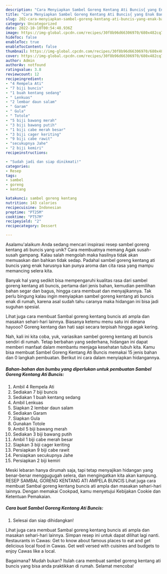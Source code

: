 ```yaml
---
description: "Cara Menyiapkan Sambel Goreng Kentang Ati Buncis{ yang Enak Banget"
title: "Cara Menyiapkan Sambel Goreng Kentang Ati Buncis{ yang Enak Banget"
slug: 202-cara-menyiapkan-sambel-goreng-kentang-ati-buncis-yang-enak-banget
category: Uncategorized
date: 2022-10-10T00:54:48.936Z
image: https://img-global.cpcdn.com/recipes/30f8b96d66306970/680x482cq70/sambel-goreng-kentang-ati-buncis-foto-resep-utama.jpg
hideToc: false
enableToc: true
enableTocContent: false
thumbnail: https://img-global.cpcdn.com/recipes/30f8b96d66306970/680x482cq70/sambel-goreng-kentang-ati-buncis-foto-resep-utama.jpg
cover: https://img-global.cpcdn.com/recipes/30f8b96d66306970/680x482cq70/sambel-goreng-kentang-ati-buncis-foto-resep-utama.jpg
author: Admin
authorAv: notfound
ratingvalue: 3.8
reviewcount: 12
recipeingredient:
- "4 Rempela Ati"
- "7 biji buncis"
- "1 buah kentang sedang"
- " Lenkuas"
- "2 lembar daun salam"
- " Garam"
- " Gula"
- " Totole"
- "5 biji bawang merah"
- "3 biji bawang putih"
- "1 biji cabe merah besar"
- "3 biji cager keriting"
- "9 biji cabe rawit"
- "secukupnya Jahe"
- "2 biji kemiri"
recipeinstructions:

- "Sudah jadi dan siap dinikmati!"
categories:
- Resep
tags:
- sambel
- goreng
- kentang

katakunci: sambel goreng kentang 
nutrition: 143 calories
recipecuisine: Indonesian
preptime: "PT25M"
cooktime: "PT57M"
recipeyield: "2"
recipecategory: Dessert

---
```



Asalamu'alaikum Anda sedang mencari inspirasi resep sambel goreng kentang ati buncis yang unik? Cara membuatnya memang Agak susah-susah gampang. Kalau salah mengolah maka hasilnya tidak akan memuaskan dan bahkan tidak sedap. Padahal sambel goreng kentang ati buncis yang enak harusnya kan punya aroma dan cita rasa yang mampu memancing selera kita.


Banyak hal yang sedikit bisa mempengaruhi kualitas rasa dari sambel goreng kentang ati buncis, pertama dari jenis bahan, kemudian pemilihan bahan segar dan bagus, hingga cara membuat dan menyajikannya. Tak perlu bingung kalau ingin menyiapkan sambel goreng kentang ati buncis enak di rumah, karena asal sudah tahu caranya maka hidangan ini bisa jadi suguhan spesial.

Lihat juga cara membuat Sambal goreng kentang buncis ati ampla dan masakan sehari-hari lainnya. Biasanya ketemu menu satu ini dimana hayooo? Goreng kentang dan hati sapi secara terpisah hingga agak kering.


Nah, kali ini kita coba, yuk, variasikan sambel goreng kentang ati buncis sendiri di rumah. Tetap berbahan yang sederhana, hidangan ini dapat memberi manfaat dalam membantu menjaga kesehatan tubuh kita. Kamu bisa membuat Sambel Goreng Kentang Ati Buncis memakai 15 jenis bahan dan 0 langkah pembuatan. Berikut ini cara dalam menyiapkan hidangannya.

<!--inarticleads1-->

##### Bahan-bahan dan bumbu yang diperlukan untuk pembuatan Sambel Goreng Kentang Ati Buncis:

1. Ambil 4 Rempela Ati
1. Sediakan 7 biji buncis
1. Sediakan 1 buah kentang sedang
1. Ambil  Lenkuas
1. Siapkan 2 lembar daun salam
1. Sediakan  Garam
1. Siapkan  Gula
1. Gunakan  Totole
1. Ambil 5 biji bawang merah
1. Sediakan 3 biji bawang putih
1. Ambil 1 biji cabe merah besar
1. Siapkan 3 biji cager keriting
1. Persiapkan 9 biji cabe rawit
1. Persiapkan secukupnya Jahe
1. Persiapkan 2 biji kemiri


Meski lebaran hanya dirumah saja, tapi tetap menyajikan hidangan yang benar-benar menggugugah selera, dan mengingatkan kita akan kampung. RESEP SAMBAL GORENG KENTANG ATI AMPELA BUNCIS Lihat juga cara membuat Sambal goreng kentang buncis ati ampla dan masakan sehari-hari lainnya. Dengan memakai Cookpad, kamu menyetujui Kebijakan Cookie dan Ketentuan Pemakaian. 

<!--inarticleads2-->

##### Cara buat Sambel Goreng Kentang Ati Buncis:


1. Selesai dan siap dihidangkan!

Lihat juga cara membuat Sambal goreng kentang buncis ati ampla dan masakan sehari-hari lainnya. Simpan resep ini untuk dapat dilihat lagi nanti. Restaurants in Cawas: Get to know about famous places to eat and get delicious local food in Cawas. Get well versed with cuisines and budgets to enjoy Cawas like a local. 

Bagaimana? Mudah bukan? Itulah cara membuat sambel goreng kentang ati buncis yang bisa anda praktikkan di rumah. Selamat mencoba!
